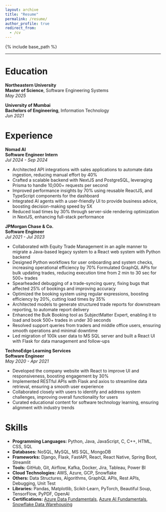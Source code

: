 ```yaml
---
layout: archive
title: "Resume"
permalink: /resume/
author_profile: true
redirect_from:
  - /cv
---
```


{% include base_path %}

----

# Education

**Northeastern University** <br />
**Master of Science**, Software Engineering Systems  
_May 2025_

**University of Mumbai** <br />
**Bachelors of Engineering**, Information Technology  
_Jun 2021_

# Experience

**Nomad AI** <br />
**Software Engineer Intern**  
_Jul 2024 - Sep 2024_
-  Architected API integrations with sales applications to automate data ingestion, reducing manual effort by 40%
- Crafted a scalable backend with NextJS and PostgreSQL, leveraging Prisma to handle 10,000+ requests per second
- Improved performance insights by 70% using reusable ReactJS, and TypeScript components for the dashboard
- Integrated AI agents with a user-friendly UI to provide business advice, boosting decision-making speed by 5X
- Reduced load times by 30% through server-side rendering optimization in NextJS, enhancing full-stack performance

**JPMorgan Chase & Co.** <br />
**Software Engineer**  
_Jul 2021 - Jul 2023_
- Collaborated with Equity Trade Management in an agile manner to migrate a Java-based legacy system to a React web system with Python backend
- Designed Python workflows for user onboarding and system checks, increasing operational efficiency by 70%
Formulated GraphQL APIs for bulk updating trades, reducing execution time from 2 min to 30 sec for 500+ trades
- Spearheaded debugging of a trade-syncing query, fixing bugs that affected 25% of bookings and improving accuracy
- Optimized the booking system using regular expressions, boosting efficiency by 20%, cutting load times by 35%
- Architected models to generate structured trade reports for downstream reporting, to automate report delivery
- Enhanced the Bulk Booking tool as SubjectMatter Expert, enabling it to load and book 500+ trades in under 30 seconds
- Resolved support queries from traders and middle office users, ensuring smooth operations and minimal downtime
- Led migration of 100k user data to MS SQL server and built a React UI with Flask for data management and follow-ups

**TechnoEdge Learning Services** <br />
**Software Engineer**  
_May 2020 - Apr 2021_
- Developed the company website with React to improve UI and responsiveness, boosting engagement by 30%
- Implemented RESTful APIs with Flask and axios to streamline data retrieval, ensuring a smooth user experience
- Collaborated closely with users to identify and address system challenges, improving overall functionality for users
- Curated educational content for software technology learning, ensuring alignment with industry trends

# Skills
* **Programming Languages:** Python, Java, JavaScript, C, C++, HTML, CSS, SQL
* **Databases:** NoSQL, MySQL, MS SQL, MongoDB
* **Frameworks:**	Django, Flask, FastAPI, React, React Native, Spring Boot, Streamlit 
* **Tools:** GitHub, Git, Airflow, Kafka, Docker, Jira, Tableau, Power BI
* **Cloud Technologies:** AWS, Azure, GCP, Snowflake
* **Others:**			Data Structures, Algorithms, GraphQL APIs, Rest APIs, Debugging, Unit Test
* **Libraries:**			Pandas, Matplotlib, Scikit-Learn, PyTorch, Beautiful Soup, TensorFlow, PyPDF, OpenAI
* **Certifications:**		[Azure Data Fundamentals](https://www.credly.com/badges/6a48d1f2-ac6e-4d2a-b965-4c0e7d473420), [Azure AI Fundamentals](https://www.credly.com/badges/b099ff11-31c8-41d9-bc06-7057272a1dc4), [Snowflake Data Warehousing](https://achieve.snowflake.com/59e18970-b9d2-445e-a6dd-75dfb9650709#gs.4e5mgz)